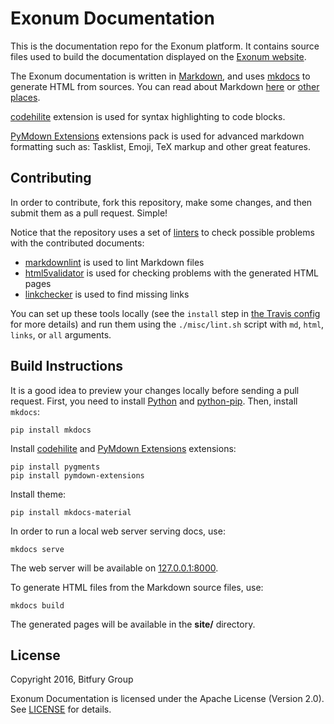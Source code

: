 # Exonum Documentation

This is the documentation repo for the Exonum platform. It contains source files
used to build the documentation displayed on the [Exonum
website](http://exonum.com/).

The Exonum documentation is written in [Markdown](https://en.wikipedia.org/wiki/Markdown),
and uses [mkdocs](http://www.mkdocs.org/) to generate HTML from sources.
You can read about Markdown [here](https://guides.github.com/features/mastering-markdown/)
or [other](https://github.com/adam-p/markdown-here/wiki/Markdown-Cheatsheet)
[places](http://www.mkdocs.org/user-guide/writing-your-docs/).

[codehilite](https://github.com/squidfunk/mkdocs-material/blob/master/docs/extensions/codehilite.md) extension is used for syntax highlighting to code blocks.

[PyMdown Extensions](https://github.com/squidfunk/mkdocs-material/blob/master/docs/extensions/pymdown.md) extensions pack is used for advanced markdown formatting such as: Tasklist, Emoji, TeX markup and other great features.

## Contributing

In order to contribute, fork this repository, make some changes, and then submit
them as a pull request. Simple!

Notice that the repository uses a set of [linters][wiki:lint] to check possible
problems with the contributed documents:

- [markdownlint][mdl] is used to lint Markdown files
- [html5validator][html5validator] is used for checking problems with the
  generated HTML pages
- [linkchecker][linkchecker] is used to find missing links

You can set up these tools locally (see the `install` step in [the Travis config](.travis.yml)
for more details) and run them using the `./misc/lint.sh` script with `md`, `html`,
`links`, or `all` arguments.

## Build Instructions

It is a good idea to preview your changes locally before sending a pull request. 
First, you need to install [Python](http://python.org/) and [python-pip](https://pip.readthedocs.io/en/stable/installing/).
Then, install `mkdocs`:

```
pip install mkdocs
```

Install [codehilite](https://github.com/squidfunk/mkdocs-material/blob/master/docs/extensions/codehilite.md) and [PyMdown Extensions](https://github.com/squidfunk/mkdocs-material/blob/master/docs/extensions/pymdown.md) extensions:

```
pip install pygments
pip install pymdown-extensions
```

Install theme:

```
pip install mkdocs-material
```

In order to run a local web server serving docs, use:

```
mkdocs serve
```

The web server will be available on [127.0.0.1:8000](http://127.0.0.1:8000/).

To generate HTML files from the Markdown source files, use:

```
mkdocs build
```

The generated pages will be available in the **site/** directory.

## License

Copyright 2016, Bitfury Group

Exonum Documentation is licensed under the Apache License (Version 2.0). See
[LICENSE](LICENSE) for details.

[wiki:lint]: https://en.wikipedia.org/wiki/Lint_(software)
[mdl]: https://github.com/mivok/markdownlint
[html5validator]: https://github.com/svenkreiss/html5validator
[linkchecker]: https://github.com/wummel/linkchecker
